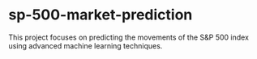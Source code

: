 # sp-500-market-prediction
This project focuses on predicting the movements of the S&amp;P 500 index using advanced machine learning techniques.
